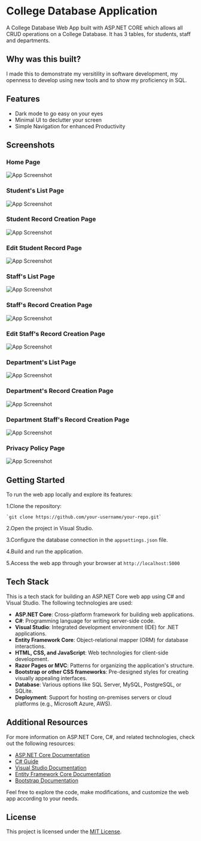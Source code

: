
# College Database Application

A College Database Web App built with ASP.NET CORE which allows all CRUD operations on a College Database. It has 3 tables, for students, staff and departments.


## Why was this built?

I made this to demonstrate my versitility in software development, my openness to develop using new tools and to show my proficiency in SQL.
## Features

- Dark mode to go easy on your eyes
- Minimal UI to declutter your screen
- Simple Navigation for enhanced Productivity



## Screenshots

### Home Page

![App Screenshot](/Images/Screenshot(195))

### Student's List Page

![App Screenshot](/Images/Screenshot(196))

### Student Record Creation Page

![App Screenshot](/Images/Screenshot(208))

### Edit Student Record Page

![App Screenshot](/Images/Screenshot(208))

### Staff's List Page

![App Screenshot](/Images/Screenshot(208))

### Staff's Record Creation Page

![App Screenshot](/Images/Screenshot(208))

### Edit Staff's Record Creation Page

![App Screenshot](/Images/Screenshot(208))

### Department's List Page

![App Screenshot](/Images/Screenshot(222))

### Department's Record Creation Page

![App Screenshot](/Images/Screenshot(224))

### Department Staff's Record Creation Page

![App Screenshot](/Images/Screenshot(224))

### Privacy Policy Page

![App Screenshot](/Images/Screenshot(226))



Getting Started
---------------

To run the web app locally and explore its features:

1.Clone the repository:
    
    `git clone https://github.com/your-username/your-repo.git`

2.Open the project in Visual Studio.
    
3.Configure the database connection in the `appsettings.json` file.
    
4.Build and run the application.
    
5.Access the web app through your browser at `http://localhost:5000`

Tech Stack
--------------------

This is a tech stack for building an ASP.NET Core web app using C# and Visual Studio. The following technologies are used:

*   **ASP.NET Core**: Cross-platform framework for building web applications.
*   **C#**: Programming language for writing server-side code.
*   **Visual Studio**: Integrated development environment (IDE) for .NET applications.
*   **Entity Framework Core**: Object-relational mapper (ORM) for database interactions.
*   **HTML, CSS, and JavaScript**: Web technologies for client-side development.
*   **Razor Pages or MVC**: Patterns for organizing the application's structure.
*   **Bootstrap or other CSS frameworks**: Pre-designed styles for creating visually appealing interfaces.
*   **Database**: Various options like SQL Server, MySQL, PostgreSQL, or SQLite.
*   **Deployment**: Support for hosting on-premises servers or cloud platforms (e.g., Microsoft Azure, AWS).

Additional Resources
--------------------

For more information on ASP.NET Core, C#, and related technologies, check out the following resources:

*   [ASP.NET Core Documentation](https://docs.microsoft.com/aspnet/core)
*   [C# Guide](https://docs.microsoft.com/dotnet/csharp)
*   [Visual Studio Documentation](https://docs.microsoft.com/visualstudio)
*   [Entity Framework Core Documentation](https://docs.microsoft.com/ef/core)
*   [Bootstrap Documentation](https://getbootstrap.com/docs)

Feel free to explore the code, make modifications, and customize the web app according to your needs.



## License

This project is licensed under the [MIT License](LICENSE).
